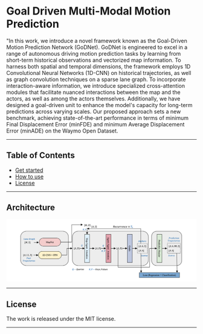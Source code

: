 # Goal Driven Multi-Modal Motion Prediction

"In this work, we introduce a novel framework known as the Goal-Driven Motion Prediction Network (GoDNet). GoDNet is engineered to excel in a range of autonomous driving motion prediction tasks by learning from short-term historical observations and vectorized map information. To harness both spatial and temporal dimensions, the framework employs 1D Convolutional Neural Networks (1D-CNN) on historical trajectories, as well as graph convolution techniques on a sparse lane graph. To incorporate interaction-aware information, we introduce specialized cross-attention modules that facilitate nuanced interactions between the map and the actors, as well as among the actors themselves. Additionally, we have designed a goal-driven unit to enhance the model's capacity for long-term predictions across varying scales. Our proposed approach sets a new benchmark, achieving state-of-the-art performance in terms of minimum Final Displacement Error (minFDE) and minimum Average Displacement Error (minADE) on the Waymo Open Dataset.

---

## Table of Contents
* [Get started](https://github.com/LiamTheronC/waymo_motion_prediction#installation)
* [How to use](https://github.com/LiamTheronC/waymo_motion_prediction#usage)
* [License](https://github.com/LiamTheronC/waymo_motion_prediction/blob/main/README.md#license)

---

## Architecture
![Architecture](pictures/Architecture.png)

 
---
 
## License
  
The work is released under the MIT license.
  
---
